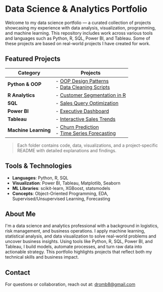 # Data Science & Analytics Portfolio

Welcome to my data science portfolio — a curated collection of projects showcasing my experience with data analysis, visualization, programming, and machine learning. This repository includes work across various tools and languages such as Python, R, SQL, Power BI, and Tableau. Some of these projects are based on real-world projects I have created for work.

## Featured Projects

| Category              | Projects                                                                 |
|-----------------------|--------------------------------------------------------------------------|
| **Python & OOP**      | - [OOP Design Patterns](./oop-project/) <br> - [Data Cleaning Scripts](./python-data-cleaning/) |
| **R Analytics**       | - [Customer Segmentation in R](./r-segmentation/)                        |
| **SQL**               | - [Sales Query Optimization](./sql-analysis/)                            |
| **Power BI**          | - [Executive Dashboard](./powerbi-dashboard/)                            |
| **Tableau**           | - [Interactive Sales Trends](./tableau-visuals/)                         |
| **Machine Learning**  | - [Churn Prediction](./churn-prediction/) <br> - [Time Series Forecasting](./time-series/) |

> Each folder contains code, data, visualizations, and a project-specific README with detailed explanations and findings.

## Tools & Technologies

- **Languages**: Python, R, SQL
- **Visualization**: Power BI, Tableau, Matplotlib, Seaborn
- **ML Libraries**: scikit-learn, XGBoost, statsmodels
- **Concepts**: Object-Oriented Programming, EDA, Supervised/Unsupervised Learning, Forecasting

## About Me

I'm a data science and analytics professional with a background in logistics, risk management, and business operations. I apply machine learning, statistical analysis, and data visualization to solve real-world problems and uncover business insights.
Using tools like Python, R, SQL, Power BI, and Tableau, I build models, automate processes, and turn raw data into actionable strategy. This portfolio highlights projects that reflect both my technical skills and business impact.

## Contact

For questions or collaboration, reach out at: [dromb8@gmail.com](mailto:dromb8@gmail.com)
